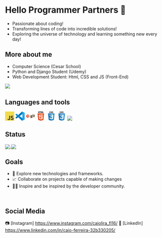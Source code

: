 # Hello Programmer Partners 👋

- Passionate about coding!
- Transforming lines of code into incredible solutions!
- Exploring the universe of technology and learning something new every day!

## More about me

- Computer Science (Cesar School)
- Python and Django Student (Udemy)
- Web Development Student: Html, CSS and JS (Front-End)

<code><img src="https://usa.bootcampcdn.com/wp-content/uploads/sites/108/2021/03/CDG_blog_post_image_05-1-850x412.jpg"></code>


## Languages and tools

<code><img height="30" src="https://raw.githubusercontent.com/github/explore/80688e429a7d4ef2fca1e82350fe8e3517d3494d/topics/javascript/javascript.png"></code>
<code><img height="30" src="https://raw.githubusercontent.com/github/explore/80688e429a7d4ef2fca1e82350fe8e3517d3494d/topics/visual-studio-code/visual-studio-code.png"></code>
<code><img height="30" src="https://raw.githubusercontent.com/github/explore/80688e429a7d4ef2fca1e82350fe8e3517d3494d/topics/git/git.png"></code>
<code><img height="30" src="https://raw.githubusercontent.com/github/explore/80688e429a7d4ef2fca1e82350fe8e3517d3494d/topics/html/html.png"></code>
<code><img height="30" src="https://raw.githubusercontent.com/github/explore/80688e429a7d4ef2fca1e82350fe8e3517d3494d/topics/css/css.png"></code>
<code><img height="30" src="https://raw.githubusercontent.com/github/explore/80688e429a7d4ef2fca1e82350fe8e3517d3494d/topics/css/css.png"></code>
<code><img height="30" src="https://inspector.dev/wp-content/uploads/2023/04/logo-python-django.png"></code>

## Status

 <a href="">
  <img align="center" src="https://github-readme-stats.vercel.app/api/top-langs/?username=CaioLira18&theme=dracula&hide_langs_below=1" />
</a> 
<a href="">
  <img align="center" src="https://github-readme-stats.vercel.app/api?username=CaioLira18&theme=default_icons=true" />
</a> 


## Goals

- 🚀 Explore new technologies and frameworks.
- 📈 Collaborate on projects capable of making changes
- 👩‍💻 Inspire and be inspired by the developer community.




<br>

## Social Media 

<!--🏡 [Website][website]  --> 
<!--🐦 [Twitter][twitter]  --> 
<!-- 📺 [Youtube][youtube] --> 
📷 [Instagram] https://www.instagram.com/caiolira_fl16/
👔 [LinkedIn]  https://www.linkedin.com/in/caio-ferreira-32b330205/
